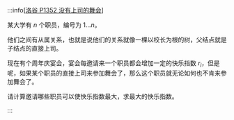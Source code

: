 :::info[[洛谷 P1352 没有上司的舞会](https://www.luogu.com.cn/problem/P1352)]

某大学有 $n$ 个职员，编号为 $1\ldots n$。

他们之间有从属关系，也就是说他们的关系就像一棵以校长为根的树，父结点就是子结点的直接上司。

现在有个周年庆宴会，宴会每邀请来一个职员都会增加一定的快乐指数 $r_i$，但是呢，如果某个职员的直接上司来参加舞会了，那么这个职员就无论如何也不肯来参加舞会了。

请计算邀请哪些职员可以使快乐指数最大，求最大的快乐指数。

:::
